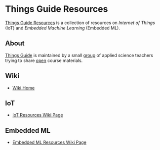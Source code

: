 # Things Guide Resources
[Things Guide Resources](https://github.com/things-guide/things-guide-resources) is a collection of resources on *Internet of Things* (IoT) and *Embedded Machine Learning* (Embedded ML).

## About
[Things Guide](https://things.guide/) is maintained by a small [group](https://github.com/orgs/things-guide/people) of applied science teachers trying to share [open](https://creativecommons.org/share-your-work/) course materials.

## Wiki
- [Wiki Home](./../../wiki/)

## IoT
- [IoT Resources Wiki Page](./../../wiki/IoT)

## Embedded ML
- [Embedded ML Resources Wiki Page](./../../wiki/Embedded-ML)
